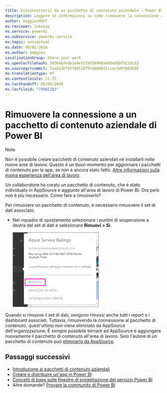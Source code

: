 ```yaml
---
title: Disconnettersi da un pacchetto di contenuto aziendale - Power BI
description: Leggere le informazioni su come rimuovere la connessione a un pacchetto di contenuto aziendale eliminando il relativo set di dati in Power BI.
author: maggiesMSFT
ms.reviewer: lukaszp
ms.service: powerbi
ms.subservice: powerbi-service
ms.topic: conceptual
ms.date: 08/02/2018
ms.author: maggies
LocalizationGroup: Share your work
ms.openlocfilehash: 3936ebfedb1e4e51fe93b948a49de0b9fb133c52
ms.sourcegitcommit: 7aa0136f93f88516f97ddd8031ccac5d07863b92
ms.translationtype: HT
ms.contentlocale: it-IT
ms.lasthandoff: 05/05/2020
ms.locfileid: "73881283"
---
```

# <a name="remove-your-connection-to-a-power-bi-organizational-content-pack"></a>Rimuovere la connessione a un pacchetto di contenuto aziendale di Power BI

> [!NOTE]
> Non è possibile creare pacchetti di contenuto aziendali né installarli nelle nuove aree di lavoro. Questo è un buon momento per aggiornare i pacchetti di contenuto per le app, se non è ancora stato fatto. [Altre informazioni sulla nuova esperienza dell'area di lavoro](service-create-the-new-workspaces.md).
> 

Un collaboratore ha creato un pacchetto di contenuto, che è stato individuato in AppSource e aggiunto all'area di lavoro di Power BI. Ora però non è più necessario.  Come fare a rimuoverlo?

Per rimuovere un pacchetto di contenuto, è necessario rimuovere il set di dati associato.  

* Nel riquadro di spostamento selezionare i puntini di sospensione a destra del set di dati e selezionare **Rimuovi \> Sì**.  
  
  ![Rimuovere il pacchetto di contenuto](media/service-organizational-content-pack-disconnect/power-bi-remove-organizational-content-pack-dataset.png)

Quando si rimuove il set di dati, vengono rimossi anche tutti i report e i dashboard associati. Tuttavia, rimuovendo la connessione al pacchetto di contenuto, quest'ultimo non viene eliminato da AppSource dell'organizzazione.  È sempre possibile tornare ad AppSource e aggiungere nuovamente il pacchetto di contenuto all'area di lavoro. Solo l'autore di un pacchetto di contenuto può [eliminarlo da AppSource](service-organizational-content-pack-manage-update-delete.md).

## <a name="next-steps"></a>Passaggi successivi
* [Introduzione ai pacchetti di contenuto aziendali](service-organizational-content-pack-introduction.md) 
* [Creare e distribuire un'app in Power BI](service-create-distribute-apps.md) 
* [Concetti di base sulle finestre di progettazione del servizio Power BI](service-basic-concepts.md)  
* Altre domande? [Provare la community di Power BI](https://community.powerbi.com/)

